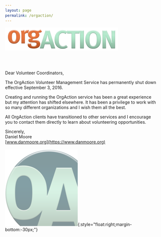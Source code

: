```yaml
---
layout: page
permalink: /orgaction/
---
```


![OrgAction Logo](/assets/OrgAction-Logo.png)

<br>
<br>

Dear Volunteer Coordinators,

The OrgAction Volunteer Management Service has permanently shut down effective September 3, 2016.

Creating and running the OrgAction service has been a great experience but my attention has shifted elsewhere. It has been a privilege to work with so many different organizations and I wish them all the best.

All OrgAction clients have transitioned to other services and I encourage you to contact them directly to learn about volunteering opportunities.

Sincerely,  
Daniel Moore  
[www.danmoore.org](https://www.danmoore.org)
<br>  
![OrgAction Logo](/assets/oa-icon-logo-background.png){:style="float:right;margin-bottom:-30px;"}
